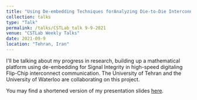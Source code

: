 ```yaml
---
title: "Using De-embedding Techniques forAnalyzing Die-to-Die Interconnectsthrough Interposer Technology"
collection: talks
type: "Talk"
permalink: /talks/CSTLab_talk 9-9-2021
venue: "CSTLab Weekly Talks"
date: 2021-09-9
location: "Tehran, Iran"
---
```



I'll be talking about my progress in research, building up a mathematical platform using de-embedding for Signal Integrity in high-speed digitaling Flip-Chip interconnect communication. The University of Tehran and the University of Waterloo are collaborating on this project.

You may find a shortened version of my presentation slides [here](https://MiladSeyedi.github.io/files/2021_09_09_De_embedding_Techniques_for_Analyzing_Die_to_Die.pdf).
